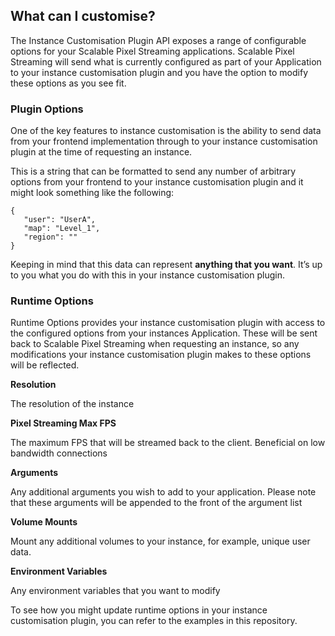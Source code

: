 ## What can I customise?
The Instance Customisation Plugin API exposes a range of configurable options for your Scalable Pixel Streaming applications. Scalable Pixel Streaming will send what is currently configured as part of your Application to your instance customisation plugin and you have the option to modify these options as you see fit.

### Plugin Options
One of the key features to instance customisation is the ability to send data from your frontend implementation through to your instance customisation plugin at the time of requesting an instance.

This is a string that can be formatted to send any number of arbitrary options from your frontend to your instance customisation plugin and it might look something like the following:

```
{
   "user": "UserA",
   "map": "Level_1",
   "region": ""
}
```

Keeping in mind that this data can represent **anything that you want**. It’s up to you what you do with this in your instance customisation plugin.

### Runtime Options
Runtime Options provides your instance customisation plugin with access to the configured options from your instances Application. These will be sent back to Scalable Pixel Streaming when requesting an instance, so any modifications your instance customisation plugin makes to these options will be reflected.

**Resolution**

The resolution of the instance

**Pixel Streaming Max FPS**

The maximum FPS that will be streamed back to the client. Beneficial on low bandwidth connections

**Arguments**

Any additional arguments you wish to add to your application. Please note that these arguments will be appended to the front of the argument list

**Volume Mounts**

Mount any additional volumes to your instance, for example, unique user data.

**Environment Variables**

Any environment variables that you want to modify

To see how you might update runtime options in your instance customisation plugin, you can refer to the examples in this repository.
